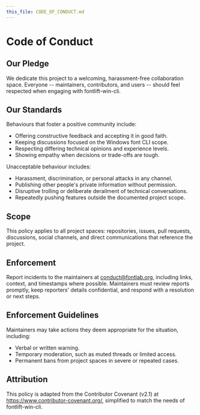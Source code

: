 ```yaml
---
this_file: CODE_OF_CONDUCT.md
---
```


# Code of Conduct

## Our Pledge
We dedicate this project to a welcoming, harassment-free collaboration space. Everyone -- maintainers, contributors, and users -- should feel respected when engaging with fontlift-win-cli.

## Our Standards
Behaviours that foster a positive community include:
- Offering constructive feedback and accepting it in good faith.
- Keeping discussions focused on the Windows font CLI scope.
- Respecting differing technical opinions and experience levels.
- Showing empathy when decisions or trade-offs are tough.

Unacceptable behaviour includes:
- Harassment, discrimination, or personal attacks in any channel.
- Publishing other people's private information without permission.
- Disruptive trolling or deliberate derailment of technical conversations.
- Repeatedly pushing features outside the documented project scope.

## Scope
This policy applies to all project spaces: repositories, issues, pull requests, discussions, social channels, and direct communications that reference the project.

## Enforcement
Report incidents to the maintainers at conduct@fontlab.org, including links, context, and timestamps where possible. Maintainers must review reports promptly, keep reporters' details confidential, and respond with a resolution or next steps.

## Enforcement Guidelines
Maintainers may take actions they deem appropriate for the situation, including:
- Verbal or written warning.
- Temporary moderation, such as muted threads or limited access.
- Permanent bans from project spaces in severe or repeated cases.

## Attribution
This policy is adapted from the Contributor Covenant (v2.1) at https://www.contributor-covenant.org/, simplified to match the needs of fontlift-win-cli.

